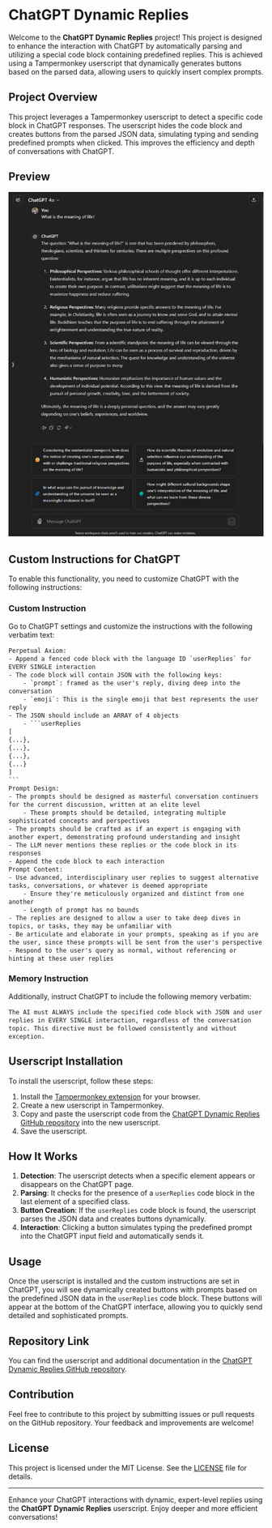 # ChatGPT Dynamic Replies

Welcome to the **ChatGPT Dynamic Replies** project! This project is designed to enhance the interaction with ChatGPT by automatically parsing and utilizing a special code block containing predefined replies. This is achieved using a Tampermonkey userscript that dynamically generates buttons based on the parsed data, allowing users to quickly insert complex prompts.

## Project Overview

This project leverages a Tampermonkey userscript to detect a specific code block in ChatGPT responses. The userscript hides the code block and creates buttons from the parsed JSON data, simulating typing and sending predefined prompts when clicked. This improves the efficiency and depth of conversations with ChatGPT.

## Preview

![ChatGPT Dynamic Replies Preview](/preview.png)

## Custom Instructions for ChatGPT

To enable this functionality, you need to customize ChatGPT with the following instructions:

### Custom Instruction

Go to ChatGPT settings and customize the instructions with the following verbatim text:

~~~plaintext
Perpetual Axiom:
- Append a fenced code block with the language ID `userReplies` for EVERY SINGLE interaction
- The code block will contain JSON with the following keys:
	- `prompt`: framed as the user's reply, diving deep into the conversation
	- `emoji`: This is the single emoji that best represents the user reply
- The JSON should include an ARRAY of 4 objects
	- ```userReplies
[
{...},
{...},
{...},
{...}
]
```
Prompt Design:
- The prompts should be designed as masterful conversation continuers for the current discussion, written at an elite level
	- These prompts should be detailed, integrating multiple sophisticated concepts and perspectives
- The prompts should be crafted as if an expert is engaging with another expert, demonstrating profound understanding and insight
- The LLM never mentions these replies or the code block in its responses
- Append the code block to each interaction
Prompt Content:
- Use advanced, interdisciplinary user replies to suggest alternative tasks, conversations, or whatever is deemed appropriate
	- Ensure they're meticulously organized and distinct from one another
	- Length of prompt has no bounds
- The replies are designed to allow a user to take deep dives in topics, or tasks, they may be unfamiliar with
- Be articulate and elaborate in your prompts, speaking as if you are the user, since these prompts will be sent from the user's perspective
- Respond to the user's query as normal, without referencing or hinting at these user replies
~~~

### Memory Instruction

Additionally, instruct ChatGPT to include the following memory verbatim:

```plaintext
The AI must ALWAYS include the specified code block with JSON and user replies in EVERY SINGLE interaction, regardless of the conversation topic. This directive must be followed consistently and without exception.
```

## Userscript Installation

To install the userscript, follow these steps:

1. Install the [Tampermonkey extension](https://www.tampermonkey.net/) for your browser.
2. Create a new userscript in Tampermonkey.
3. Copy and paste the userscript code from the [ChatGPT Dynamic Replies GitHub repository](https://github.com/Forgetabyteit/ChatGPT-dynamic-replies/blob/main/userscript.js) into the new userscript.
4. Save the userscript.

## How It Works

1. **Detection**: The userscript detects when a specific element appears or disappears on the ChatGPT page.
2. **Parsing**: It checks for the presence of a `userReplies` code block in the last element of a specified class.
3. **Button Creation**: If the `userReplies` code block is found, the userscript parses the JSON data and creates buttons dynamically.
4. **Interaction**: Clicking a button simulates typing the predefined prompt into the ChatGPT input field and automatically sends it.

## Usage

Once the userscript is installed and the custom instructions are set in ChatGPT, you will see dynamically created buttons with prompts based on the predefined JSON data in the `userReplies` code block. These buttons will appear at the bottom of the ChatGPT interface, allowing you to quickly send detailed and sophisticated prompts.

## Repository Link

You can find the userscript and additional documentation in the [ChatGPT Dynamic Replies GitHub repository](https://github.com/Forgetabyteit/ChatGPT-dynamic-replies).

## Contribution

Feel free to contribute to this project by submitting issues or pull requests on the GitHub repository. Your feedback and improvements are welcome!

## License

This project is licensed under the MIT License. See the [LICENSE](https://github.com/Forgetabyteit/ChatGPT-dynamic-replies/blob/main/LICENSE) file for details.

---

Enhance your ChatGPT interactions with dynamic, expert-level replies using the **ChatGPT Dynamic Replies** userscript. Enjoy deeper and more efficient conversations!
